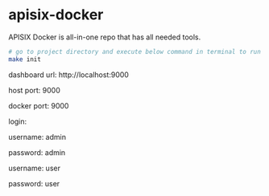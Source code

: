 # apisix-docker

APISIX Docker is all-in-one repo that has all needed tools.

```bash
# go to project directory and execute below command in terminal to run the project
make init
```
dashboard url: http://localhost:9000

host port: 9000

docker port: 9000

login:

username: admin

password: admin
  
username: user

password: user